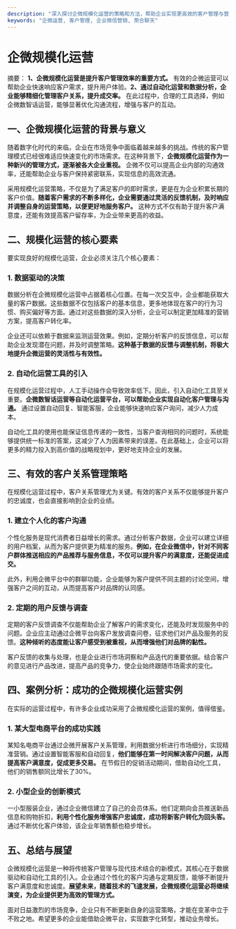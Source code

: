 ```yaml
---
description: "深入探讨企微规模化运营的策略和方法，帮助企业实现更高效的客户管理与营销。"
keywords: "企微运营, 客户管理, 企业微信营销, 聚合聊天"
---
```

# 企微规模化运营

摘要： 
**1、企微规模化运营是提升客户管理效率的重要方式。** 有效的企微运营可以帮助企业快速响应客户需求，提升用户体验。**2、通过自动化运营和数据分析，企业能够精细化管理客户关系，提升成交率。** 在此过程中，合理的工具选择，例如企微数智话运营，能够显著优化沟通流程，增强与客户的互动。

## 一、企微规模化运营的背景与意义

随着数字化时代的来临，企业在市场竞争中面临着越来越多的挑战。传统的客户管理模式已经很难适应快速变化的市场需求。在这种背景下，**企微规模化运营作为一种新兴的管理方式，逐渐被各大企业重视。** 企微不仅可以提高企业内部的沟通效率，还能帮助企业与客户保持紧密联系，实现信息的高效流通。

采用规模化运营策略，不仅是为了满足客户的即时需求，更是在为企业积累长期的客户价值。**随着客户需求的不断多样化，企业需要通过灵活的反馈机制，及时响应并调整自身的运营策略，以便更好地服务客户。** 这种方式不仅有助于提升客户满意度，还能有效提高客户留存率，为企业带来更高的收益。

## 二、规模化运营的核心要素

要实现良好的规模化运营，企业必须关注几个核心要素：

### 1. 数据驱动的决策

数据分析在企微规模化运营中占据着核心位置。在每一次交互中，企业都能获取大量的客户数据。这些数据不仅包括客户的基本信息，更多地体现在客户的行为习惯、购买偏好等方面。通过对这些数据的深入分析，企业可以制定更加精准的营销方案，提高客户转化率。

企业还可以依赖于数据来监测运营效果。例如，定期分析客户的反馈信息，可以帮助企业发现潜在问题，并及时调整策略。**这种基于数据的反馈与调整机制，将极大地提升企微运营的灵活性与有效性。**

### 2. 自动化运营工具的引入

在规模化运营过程中，人工手动操作会导致效率低下。因此，引入自动化工具至关重要。**企微数智话运营等自动化运营平台，可以帮助企业实现自动化客户管理与沟通。** 通过设置自动回复、智能客服，企业能够快速响应客户询问，减少人力成本。

自动化工具的使用也能保证信息传递的一致性，当客户查询相同的问题时，系统能够提供统一标准的答案，这减少了人为因素带来的误差。在此基础上，企业可以将更多的精力投入到高价值的战略规划中，更好地支持企业的发展。

## 三、有效的客户关系管理策略

在规模化运营过程中，客户关系管理尤为关键。有效的客户关系不仅能够提升客户的忠诚度，也会直接影响到企业的业绩。

### 1. 建立个人化的客户沟通

个性化服务是现代消费者日益增长的需求。通过分析客户数据，企业可以建立详细的用户档案，从而为客户提供更为精准的服务。**例如，在企业微信中，针对不同客户群体推送相应的产品推荐与服务信息，不仅可以提升客户的满意度，还能促进成交。**

此外，利用企微平台中的群聊功能，企业能够为客户提供不同主题的讨论空间，增强客户之间的互动，从而提高客户对品牌的认同感。

### 2. 定期的用户反馈与调查

定期的客户反馈调查不仅能帮助企业了解客户的需求变化，还能及时发现服务中的问题。企业应主动通过企微平台向客户发放调查问卷，征求他们对产品及服务的反馈。**这种倾听的态度能让客户感受到被重视，从而增强他们对品牌的黏性。**

客户反馈的收集与处理，也是企业进行市场洞察和产品迭代的重要依据。结合客户的意见进行产品改进，提高产品的竞争力，使企业始终跟随市场需求的变化。

## 四、案例分析：成功的企微规模化运营实例

在实际的运营过程中，有许多企业成功采用了企微规模化运营的案例，值得借鉴。

### 1. 某大型电商平台的成功实践

某知名电商平台通过企微开展客户关系管理，利用数据分析进行市场细分，实现精准营销。通过设置智能客服和自动回复，**他们能够在第一时间解决客户问题，从而提高客户满意度，促成更多交易。** 在节假日的促销活动期间，借助自动化工具，他们的销售额同比增长了30%。

### 2. 小型企业的创新模式

一小型服装企业，通过企业微信建立了自己的会员体系。他们定期向会员推送新品信息和购物折扣，**利用个性化服务增强客户忠诚度，成功将新客户转化为回头客。** 通过不断优化客户体验，该企业年销售额也稳步增长。

## 五、总结与展望

企微规模化运营是一种将传统客户管理与现代技术结合的新模式，其核心在于数据驱动和自动化工具的引入。企业通过个性化的客户沟通与定期反馈，能够不断提升客户满意度和忠诚度。**展望未来，随着技术的飞速发展，企微规模化运营必将继续演变，为企业提供更为高效的管理方式。**

面对日益激烈的市场竞争，企业只有不断更新自身的运营策略，才能在变革中立于不败之地。希望更多的企业能借助企微平台，实现数字化转型，推动业务增长。

